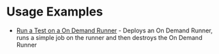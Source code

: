 # Usage Examples

- [Run a Test on a On Demand Runner](run-test-on-runner.yml) - Deploys an On Demand Runner, runs a simple job on the runner and then destroys the On Demand Runner